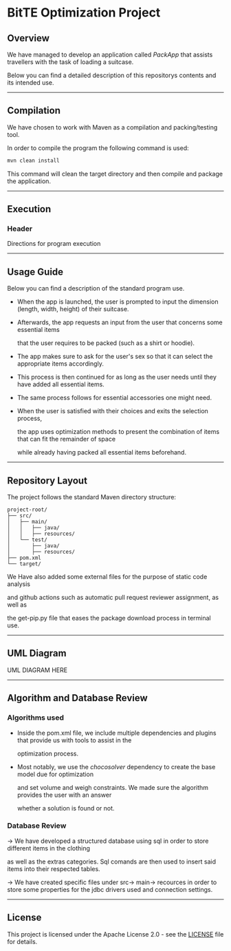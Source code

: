 # BitTE Optimization Project

## Overview

We have managed to develop an application called *PackApp* that assists travellers with the task of loading a suitcase.

Below you can find a detailed description of this repositorys contents and its intended use.

---

## Compilation

We have chosen to work with Maven as a compilation and packing/testing tool.

In order to compile the program the following command is used:

```bash
mvn clean install
```

This command will clean the target directory and then compile and package the application.

---

## Execution

### Header

Directions for program execution

---

## Usage Guide

Below you can find a description of the standard program use.

- When the app is launched, the user is prompted to input the dimension (length, width, height) of their suitcase.
- Afterwards, the app requests an input from the user that concerns some essential items
  
  that the user requires to be packed (such as a shirt or hoodie).
  
- The app makes sure to ask for the user's sex so that it can select the appropriate items accordingly.
- This process is then continued for as long as the user needs until they have added all essential items.
- The same process follows for essential accessories one might need.
- When the user is satisfied with their choices and exits the selection process,

  the app uses optimization methods to present the combination of items that can fit the remainder of space

  while already having packed all essential items beforehand.

---

## Repository Layout

The project follows the standard Maven directory structure:

```
project-root/
├── src/
│   ├── main/
│   │   ├── java/          
│   │   ├── resources/  
│   └── test/
│       ├── java/         
│       ├── resources/    
├── pom.xml                 
└── target/ 
```

We Have also added some external files for the purpose of static code analysis

and github actions such as automatic pull request reviewer assignment, as well as 

the get-pip.py file that eases the package download process in terminal use.

---

## UML Diagram

UML DIAGRAM HERE

---

## Algorithm and Database Review

### Algorithms used

- Inside the pom.xml file, we include multiple dependencies and plugins that provide us with tools to assist in the

   optimization process.

- Most notably, we use the *chocosolver* dependency to create the base model due for optimization

  and set volume and weigh constraints. We made sure the algorithm provides the user with an answer

  whether a solution is found or not.
### Database Review

→ We have developed a structured database using sql in order to store different items in the clothing

 as well as the extras categories. Sql comands are then used to insert said items into their respected tables.

→ We have created specific files under src-> main-> recources in order to store some properties for the jdbc drivers used and connection settings.

---

## License

This project is licensed under the Apache License 2.0 - see the [LICENSE](LICENSE) file for details.
